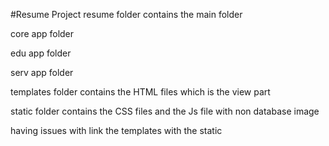 #Resume Project
resume folder contains the main folder


core app folder 


edu app folder  


serv app folder 

templates folder contains the HTML files which is the view part

static folder contains the CSS files and the Js file with non database image 


having issues with link the templates with the static


